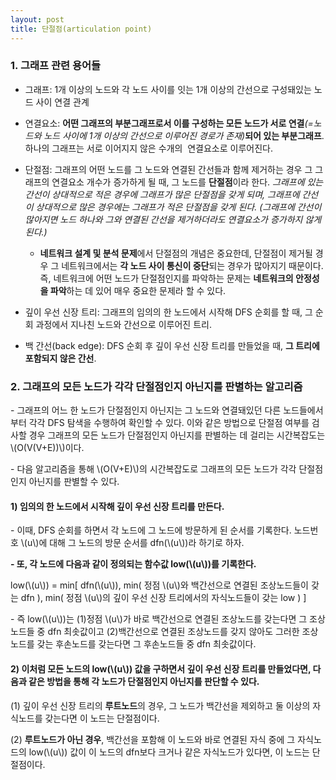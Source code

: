 ```yaml
---
layout: post
title: 단절점(articulation point)
---
```


### 1. 그래프 관련 용어들

- 그래프: 1개 이상의 노드와 각 노드 사이를 잇는 1개 이상의 간선으로 구성돼있는 노드 사이 연결 관계

- 연결요소: **어떤 그래프의 부분그래프로서 이를 구성하는 모든 노드가 서로 연결**_(=노드와 노드 사이에 1개 이상의 간선으로 이루어진 경로가 존재)_**되어 있는 부분그래프**. 하나의 그래프는 서로 이어지지 않은 수개의  연결요소로 이루어진다.

- 단절점: 그래프의 어떤 노드를 그 노드와 연결된 간선들과 함께 제거하는 경우 그 그래프의 연결요소 개수가 증가하게 될 때, 그 노드를 **단절점**이라 한다. _그래프에 있는 간선이 상대적으로 적은 경우에 그래프가 많은 단절점을 갖게 되며, 그래프에 간선이 상대적으로 많은 경우에는 그래프가 적은 단절점을 갖게 된다. (그래프에 간선이 많아지면 노드 하나와 그와 연결된 간선을 제거하더라도 연결요소가 증가하지 않게 된다.)_

  - **네트워크 설계 및 분석 문제**에서 단절점의 개념은 중요한데, 단절점이 제거될 경우 그 네트워크에서는 **각 노드 사이 통신이 중단**되는 경우가 많아지기 때문이다. 즉, 네트워크에 어떤 노드가 단절점인지를 파악하는 문제는 **네트워크의 안정성을 파악**하는 데 있어 매우 중요한 문제라 할 수 있다.

- 깊이 우선 신장 트리: 그래프의 임의의 한 노드에서 시작해 DFS 순회를 할 때, 그 순회 과정에서 지나친 노드와 간선으로 이루어진 트리.

- 백 간선(back edge): DFS 순회 후 깊이 우선 신장 트리를 만들었을 때, **그 트리에 포함되지 않은 간선**.


### 2. 그래프의 모든 노드가 각각 단절점인지 아닌지를 판별하는 알고리즘

\- 그래프의 어느 한 노드가 단절점인지 아닌지는 그 노드와 연결돼있던 다른 노드들에서부터 각각 DFS 탐색을 수행하여 확인할 수 있다. 이와 같은 방법으로 단절점 여부를 검사할 경우 그래프의 모든 노드가 단절점인지 아닌지를 판별하는 데 걸리는 시간복잡도는 \\(O(V(V+E))\\)이다.

\- 다음 알고리즘을 통해 \\(O(V+E)\\)의 시간복잡도로 그래프의 모든 노드가 각각 단절점인지 아닌지를 판별할 수 있다.

#### 1) 임의의 한 노드에서 시작해 깊이 우선 신장 트리를 만든다.

\- 이때, DFS 순회를 하면서 각 노드에 그 노드에 방문하게 된 순서를 기록한다. 노드번호 \\(u\\)에 대해 그 노드의 방문 순서를 dfn(\\(u\\))라 하기로 하자.

**\- 또, 각 노드에 다음과 같이 정의되는 함수값 low(\\(u\\))를 기록한다.**

low(\\(u\\)) = min\[ dfn(\\(u\\)), min( 정점 \\(u\\)와 백간선으로 연결된 조상노드들이 갖는 dfn ), min( 정점 \\(u\\)의 깊이 우선 신장 트리에서의 자식노드들이 갖는 low ) \]

\- 즉 low(\\(u\\))는 (1)정점 \\(u\\)가 바로 백간선으로 연결된 조상노드를 갖는다면 그 조상노드들 중 dfn 최솟값이고 (2)백간선으로 연결된 조상노드를 갖지 않아도 그러한 조상노드를 갖는 후손노드를 갖는다면 그 후손노드들 중 dfn 최솟값이다.

#### 2) 이처럼 모든 노드의 low(\\(u\\)) 값을 구하면서 깊이 우선 신장 트리를 만들었다면, 다음과 같은 방법을 통해 각 노드가 단절점인지 아닌지를 판단할 수 있다.

(1) 깊이 우선 신장 트리의 **루트노드**의 경우, 그 노드가 백간선을 제외하고 둘 이상의 자식노드를 갖는다면 이 노드는 단절점이다.

(2) **루트노드가 아닌 경우**, 백간선을 포함해 이 노드와 바로 연결된 자식 중에 그 자식노드의 low(\\(u\\)) 값이 이 노드의 dfn보다 크거나 같은 자식노드가 있다면, 이 노드는 단절점이다.